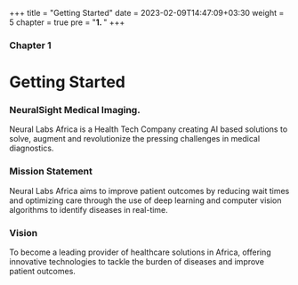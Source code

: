 +++
title = "Getting Started"
date = 2023-02-09T14:47:09+03:30
weight = 5
chapter = true
pre = "<b>1. </b>"
+++
### Chapter 1

# Getting Started

### NeuralSight Medical Imaging.
Neural Labs Africa is a Health Tech Company creating AI based solutions to solve, augment and revolutionize the pressing challenges in medical diagnostics.

### Mission Statement
Neural Labs Africa aims to improve patient outcomes by reducing wait times and optimizing care through the use of deep learning and computer vision algorithms to identify diseases in real-time.

### Vision
To become a leading provider of healthcare solutions in Africa, offering innovative technologies to tackle the burden of diseases and improve patient outcomes.

